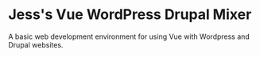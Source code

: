 # Jess's Vue WordPress Drupal Mixer

A basic web development environment for using Vue with Wordpress and Drupal websites.
